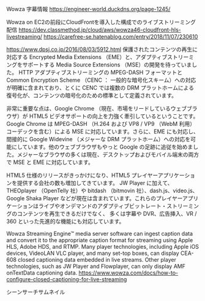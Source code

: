 Wowza 字幕情報
https://engineer-world.duckdns.org/page-1245/

Wowza on EC2の前段にCloudFrontを導入した構成でのライブストリーミング配信
https://dev.classmethod.jp/cloud/aws/wowza46-cloudfront-hls-livestreaming/
https://carefree-se.hatenablog.com/entry/2018/11/07/230610

https://www.dpsj.co.jp/2016/08/03/5912.html
保護されたコンテンツの再生に対応する Encrypted Media Extensions （EME）と、アダプティブストリーミングをサポートする Media Source Extensions （MSE）の開発を待っていました。
HTTP アダプティブストリーミングの MPEG-DASH フォーマットと Common Encryption Scheme （CENC ： 一般的な暗号化スキーム）への対応が明確に含まれており、とくに CENC では複数の DRM プラットホームによる復号化が、コンテンツの暗号化のための標準として定義されています。

非常に重要な点は、Google Chrome （現在、市場をリードしているウェブブラウザ）が HTML5 ビデオサポートの向上を力強く牽引しているということです。Google Chrome は MPEG-DASH （H.264 および VP8 / VP9 （WebM 利用）コーデックを含む）による MSE に対応しています。さらに、EME にも対応し、間接的に Google Widevine （メジャーな DRM プラットホーム）への対応を可能にしています。他のウェブブラウザもやっと Google の足跡に追従を始めました。メジャーなブラウザの多くは現在、デスクトップおよびモバイル端末の両方で MSE と EME に対応しています。

HTML5 仕様のリリースがきっかけになり、HTML5 プレイヤーアプリケーションを提供する会社の数も増加してきています。
JW Player に加えて、THEOplayer （OpenTelly 社）や bitdash （bitmovin 社）、dash.js、video.js、Google Shaka Player などが現在は含まれています。これらのプレイヤーアプリケーションはライブやオンデマンドのアダプティブビットレート・ストリーミングのコンテンツを再生できるだけでなく、
多くは字幕や DVR、広告挿入、VR / 360 といった先進的な機能にも対応しています。


Wowza Streaming Engine™ media server software can ingest caption data and convert it 
to the appropriate caption format for streaming using Apple HLS, 
Adobe HDS, and RTMP. Many player technologies, including Apple 
iOS devices, VideoLAN VLC player, and many set-top boxes, can display 
CEA-608 closed captioning data embedded in live streams. Other player technologies, 
such as JW Player and Flowplayer, can only display AMF onTextData captioning data.
https://www.wowza.com/docs/how-to-configure-closed-captioning-for-live-streaming

シーンサーチサムネイル
